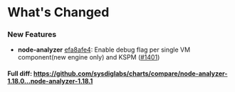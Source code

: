 # What's Changed

### New Features
- **node-analyzer** [efa8afe4](https://github.com/sysdiglabs/charts/commit/efa8afe4483629350de8647277c6778896aafd09): Enable debug flag per single VM component(new engine only) and KSPM ([#1401](https://github.com/sysdiglabs/charts/issues/1401))
#### Full diff: https://github.com/sysdiglabs/charts/compare/node-analyzer-1.18.0...node-analyzer-1.18.1
